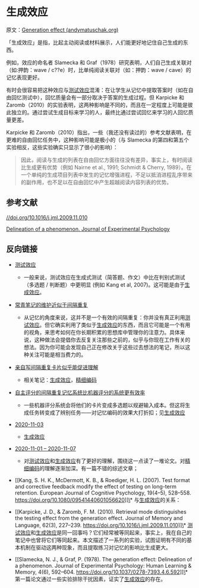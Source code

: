 # 生成效应

原文：[Generation effect (andymatuschak.org)](https://notes.andymatuschak.org/z3iJVoXtJBUJHq9Tb6i8Kv4EK7oNbriHh4N2y)

「生成效应」是指，比起主动阅读或材料展示，人们能更好地记住自己生成的东西。

例如，效应的命名者 Slamecka 和 Graf（1978）研究表明，人们自己生成关联对（如:押韵：wave / c??e）时，比单纯阅读关联对（如：押韵：wave / cave）的记忆表现更好。

有时会很容易把这种效应与[测试效应](https://notes.andymatuschak.org/z45mhbpabsigFceeSiRyDXZdvcRqvE2A1xMsn)混淆：在让学生从记忆中提取答案时（如在自由回忆测试中），回忆质量会有一部分取决于答案的生成过程。但 Karpicke 和 Zaromb（2010）的实验表明，这两种影响是不同的，而且在一定程度上可能是彼此独立的。通过尝试生成目标来学习的人，最终比通过尝试回忆来学习的人回忆质量更差。

Karpicke 和 Zaromb（2010）指出，一些（我还没有读过的）参考文献表明，在更难的自由回忆任务中，这种影响可能是极小的（与 Slamecka 的第四和第五个实验相反，这些实验确实只显示了很小的影响）：

> 因此，阅读与生成的列表在自由回忆方面往往没有差异，事实上，有时阅读比生成更有优势（例如 Nairne et al., 1991; Schmidt & Cherry, 1989）。在一个单纯的生成项目列表中发生的记忆增强进程，不足以抵消进程乱序带来的副作用，也不足以在自由回忆中产生超越阅读内容列表的优势。

## 参考文献

[//doi.org/10.1016/j.jml.2009.11.010](https://notes.andymatuschak.org/Karpicke%2C_J._D.%2C_%26_Zaromb%2C_F._M._(2010)._Retrieval_mode_distinguishes_the_testing_effect_from_the_generation_effect._Journal_of_Memory_and_Language%2C_62(3)%2C_227–239._https)

[Delineation of a phenomenon. Journal of Experimental Psychology](https://notes.andymatuschak.org/Slamecka%2C_N._J.%2C_%26_Graf%2C_P._(1978)._The_generation_effect)

## 反向链接

- [测试效应](https://notes.andymatuschak.org/z45mhbpabsigFceeSiRyDXZdvcRqvE2A1xMsn)

  - 一般来说，测试效应在生成式测试（简答题、作文）中比在判别式测试（多选题 / 判断题）中更明显 (例如 Kang et al, 2007)。这可能是由于[生成效应](https://notes.andymatuschak.org/z3iJVoXtJBUJHq9Tb6i8Kv4EK7oNbriHh4N2y)。

- [常青笔记的维护近似于间隔重复](https://notes.andymatuschak.org/z6yfTwYekzvBkVjeH7WBUrSAJhyGTMYDAyYW7)

  - 从记忆的角度来说，这并不是一个有效的间隔重复：你并没有真正利用[测试效应](https://notes.andymatuschak.org/z45mhbpabsigFceeSiRyDXZdvcRqvE2A1xMsn)。但它确实利用了类似于[生成效应](https://notes.andymatuschak.org/z3iJVoXtJBUJHq9Tb6i8Kv4EK7oNbriHh4N2y)的东西，而且它可能是一个有用的视角，来思考如何在你长期积累的思想库中管理你的注意力。具体来说，这种做法会提倡你去反复关注那些之前的，似乎与你现在工作有关的想法。因为你可能会发现自己正在修改关于这些过去想法的笔记，所以这种关注可能是相当费力的。

- [亲自写间隔重复卡片似乎能促进理解](https://notes.andymatuschak.org/z219EBYg9SbQzF372qudzgJpArt4Bmfhrczkg)

  - 相关笔记：[生成效应](https://notes.andymatuschak.org/z3iJVoXtJBUJHq9Tb6i8Kv4EK7oNbriHh4N2y)，[精细编码](https://notes.andymatuschak.org/z3ZTBNhJddpewTBgbKAFy2cnSMBiJRpMZWsfB)

- [自主评分的间隔重复记忆系统比机器评分的系统更有效率](https://notes.andymatuschak.org/z7MGZ4wX4fenUQzR9248QfWU8GFeZbTFGaJRM)

  - 一些机器评分系统会将他们的卡片变成多选题以规避输入成本。但这将生成任务转变成了辨别任务——对记忆编码的效果大打折扣；见[生成效应](https://notes.andymatuschak.org/z3iJVoXtJBUJHq9Tb6i8Kv4EK7oNbriHh4N2y)

- [2020-11-03](https://notes.andymatuschak.org/z8mtuutcq97ABcwQgEQA91c8ZNfsCawVfuA56)

  - [生成效应](https://notes.andymatuschak.org/z3iJVoXtJBUJHq9Tb6i8Kv4EK7oNbriHh4N2y)

- [2020-11-01 – 2020-11-07](https://notes.andymatuschak.org/z2jtKy8tjoEMhzzbgFMnf61BXYe1dkNgKrssE)

  - 对[测试效应](https://notes.andymatuschak.org/z45mhbpabsigFceeSiRyDXZdvcRqvE2A1xMsn)和[生成效应](https://notes.andymatuschak.org/z3iJVoXtJBUJHq9Tb6i8Kv4EK7oNbriHh4N2y)有了更好的理解，围绕这一点读了一堆论文。对[精细编码](https://notes.andymatuschak.org/z3ZTBNhJddpewTBgbKAFy2cnSMBiJRpMZWsfB)的理解逐渐加深。有一篇不错的综述文章；

- [[Kang, S. H. K., McDermott, K. B., & Roediger, H. L. (2007). Test format and corrective feedback modify the effect of testing on long-term retention. European Journal of Cognitive Psychology, 19(4–5), 528–558. https://doi.org/10.1080/09541440601056620]]\* 与[生成效应](https://notes.andymatuschak.org/z3iJVoXtJBUJHq9Tb6i8Kv4EK7oNbriHh4N2y)的关系：

- [[Karpicke, J. D., & Zaromb, F. M. (2010). Retrieval mode distinguishes the testing effect from the generation effect. Journal of Memory and Language, 62(3), 227–239. https://doi.org/10.1016/j.jml.2009.11.010]]\* [测试效应](https://notes.andymatuschak.org/z45mhbpabsigFceeSiRyDXZdvcRqvE2A1xMsn)和[生成效应](https://notes.andymatuschak.org/z3iJVoXtJBUJHq9Tb6i8Kv4EK7oNbriHh4N2y)是同一回事吗？它们经常被等同起来，事实上，我在自己的笔记中也曾将它们等同起来。本文描述了一系列的实验，试图证明有不同的基本机制在驱动这两种现象，而且提取练习对记忆的影响比生成更大。

- [[Slamecka, N. J., & Graf, P. (1978). The generation effect: Delineation of a phenomenon. Journal of Experimental Psychology: Human Learning & Memory, 4(6), 592–604. https://doi.org/10.1037/0278-7393.4.6.592]]\* 第一篇论文通过一些实验排除干扰因素，证实了[生成效应](https://notes.andymatuschak.org/z3iJVoXtJBUJHq9Tb6i8Kv4EK7oNbriHh4N2y)的存在。